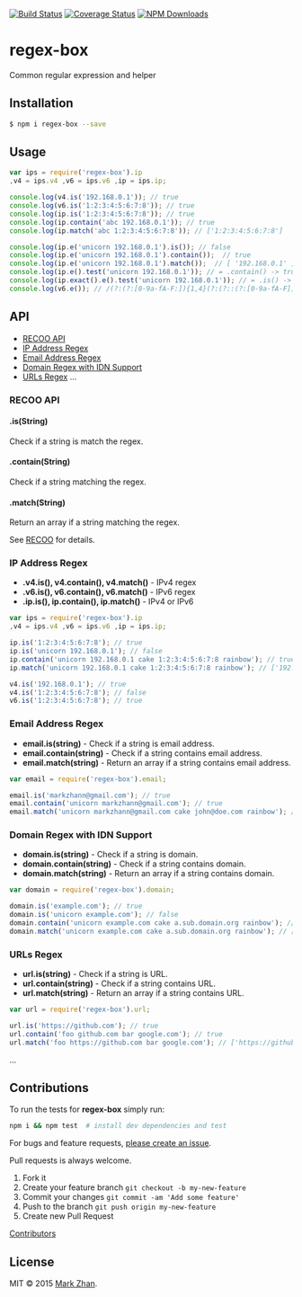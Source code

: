 [![Build Status](https://api.travis-ci.org/markzhan/regex-box.svg?branch=master)](https://travis-ci.org/markzhan/regex-box)
[![Coverage Status](https://coveralls.io/repos/markzhan/regex-box/badge.svg)](https://coveralls.io/r/markzhan/regex-box)
[![NPM Downloads](https://img.shields.io/npm/dm/regex-box.svg?style=flat)](https://www.npmjs.org/package/regex-box)


# regex-box

Common regular expression and helper


## Installation

```sh
$ npm i regex-box --save
```

## Usage

```js
var ips = require('regex-box').ip
,v4 = ips.v4 ,v6 = ips.v6 ,ip = ips.ip;

console.log(v4.is('192.168.0.1')); // true
console.log(v6.is('1:2:3:4:5:6:7:8')); // true
console.log(ip.is('1:2:3:4:5:6:7:8')); // true
console.log(ip.contain('abc 192.168.0.1')); // true
console.log(ip.match('abc 1:2:3:4:5:6:7:8')); // ['1:2:3:4:5:6:7:8']

console.log(ip.e('unicorn 192.168.0.1').is()); // false
console.log(ip.e('unicorn 192.168.0.1').contain());  // true
console.log(ip.e('unicorn 192.168.0.1').match());  // [ '192.168.0.1' ]
console.log(ip.e().test('unicorn 192.168.0.1')); // = .contain() -> true
console.log(ip.exact().e().test('unicorn 192.168.0.1')); // = .is() -> fasle
console.log(v6.e()); // /(?:(?:[0-9a-fA-F:]){1,4}(?:(?::(?:[0-9a-fA-F]){1,4}|:)){2,7})+/
```

## API

- [RECOO API](#recoo)
- [IP Address Regex](#ip)
- [Email Address Regex](#email)
- [Domain Regex with IDN Support](#domain)
- [URLs Regex](#url)
...

<a name='recoo'></a>
### RECOO API

#### .is(String)

Check if a string is match the regex.

#### .contain(String)

Check if a string matching the regex.

#### .match(String)

Return an array if a string matching the regex.

See [RECOO](https://github.com/markzhan/recoo/blob/master/README.md) for details.

<a name='ip'></a>
### IP Address Regex

* **.v4.is(), v4.contain(), v4.match()** - IPv4 regex
* **.v6.is(), v6.contain(), v6.match()** - IPv6 regex
* **.ip.is(), ip.contain(), ip.match()** - IPv4 or IPv6

```js
var ips = require('regex-box').ip
,v4 = ips.v4 ,v6 = ips.v6 ,ip = ips.ip;

ip.is('1:2:3:4:5:6:7:8'); // true
ip.is('unicorn 192.168.0.1'); // false
ip.contain('unicorn 192.168.0.1 cake 1:2:3:4:5:6:7:8 rainbow'); // true
ip.match('unicorn 192.168.0.1 cake 1:2:3:4:5:6:7:8 rainbow'); // ['192.168.0.1', '1:2:3:4:5:6:7:8']

v4.is('192.168.0.1'); // true
v4.is('1:2:3:4:5:6:7:8'); // false
v6.is('1:2:3:4:5:6:7:8'); // true
```

<a name='email'></a>
### Email Address Regex

* **email.is(string)**  - Check if a string is email address.
* **email.contain(string)**  - Check if a string contains email address.
* **email.match(string)**  - Return an array if a string contains email address.

```js
var email = require('regex-box').email;

email.is('markzhann@gmail.com'); // true
email.contain('unicorn markzhann@gmail.com'); // true
email.match('unicorn markzhann@gmail.com cake john@doe.com rainbow'); // ['sindresorhus@gmail.com', 'john@doe.com']
```

<a name='domain'></a>
### Domain Regex with IDN Support

* **domain.is(string)**  - Check if a string is domain.
* **domain.contain(string)**  - Check if a string contains domain.
* **domain.match(string)**  - Return an array if a string contains domain.

```js
var domain = require('regex-box').domain;

domain.is('example.com'); // true
domain.is('unicorn example.com'); // false
domain.contain('unicorn example.com cake a.sub.domain.org rainbow'); // true
domain.match('unicorn example.com cake a.sub.domain.org rainbow'); // ['example.com', 'a.sub.domain.org']
```

<a name='url'></a>
### URLs Regex

* **url.is(string)**  - Check if a string is URL.
* **url.contain(string)**  - Check if a string contains URL.
* **url.match(string)**  - Return an array if a string contains URL.

```js
var url = require('regex-box').url;

url.is('https://github.com'); // true
url.contain('foo github.com bar google.com'); // true
url.match('foo https://github.com bar google.com'); // ['https://github.com', 'google.com']
```

...


## Contributions

To run the tests for **regex-box** simply run:
```sh
npm i && npm test  # install dev dependencies and test
```
For bugs and feature requests, [please create an issue](https://github.com/markzhan/regex-box/issues).

Pull requests is always welcome.

1. Fork it
2. Create your feature branch `git checkout -b my-new-feature`
3. Commit your changes `git commit -am 'Add some feature'`
4. Push to the branch `git push origin my-new-feature`
5. Create new Pull Request

[Contributors](https://github.com/markzhan/regex-box/graphs/contributors)


## License

MIT © 2015 [Mark Zhan](http://markzhan.com).
